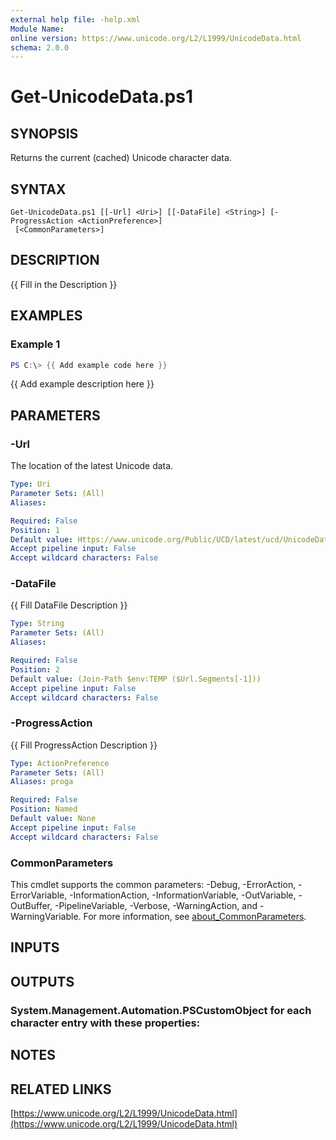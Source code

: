 ```yaml
---
external help file: -help.xml
Module Name:
online version: https://www.unicode.org/L2/L1999/UnicodeData.html
schema: 2.0.0
---
```


# Get-UnicodeData.ps1

## SYNOPSIS
Returns the current (cached) Unicode character data.

## SYNTAX

```
Get-UnicodeData.ps1 [[-Url] <Uri>] [[-DataFile] <String>] [-ProgressAction <ActionPreference>]
 [<CommonParameters>]
```

## DESCRIPTION
{{ Fill in the Description }}

## EXAMPLES

### Example 1
```powershell
PS C:\> {{ Add example code here }}
```

{{ Add example description here }}

## PARAMETERS

### -Url
The location of the latest Unicode data.

```yaml
Type: Uri
Parameter Sets: (All)
Aliases:

Required: False
Position: 1
Default value: Https://www.unicode.org/Public/UCD/latest/ucd/UnicodeData.txt
Accept pipeline input: False
Accept wildcard characters: False
```

### -DataFile
{{ Fill DataFile Description }}

```yaml
Type: String
Parameter Sets: (All)
Aliases:

Required: False
Position: 2
Default value: (Join-Path $env:TEMP ($Url.Segments[-1]))
Accept pipeline input: False
Accept wildcard characters: False
```

### -ProgressAction
{{ Fill ProgressAction Description }}

```yaml
Type: ActionPreference
Parameter Sets: (All)
Aliases: proga

Required: False
Position: Named
Default value: None
Accept pipeline input: False
Accept wildcard characters: False
```

### CommonParameters
This cmdlet supports the common parameters: -Debug, -ErrorAction, -ErrorVariable, -InformationAction, -InformationVariable, -OutVariable, -OutBuffer, -PipelineVariable, -Verbose, -WarningAction, and -WarningVariable. For more information, see [about_CommonParameters](http://go.microsoft.com/fwlink/?LinkID=113216).

## INPUTS

## OUTPUTS

### System.Management.Automation.PSCustomObject for each character entry with these properties:
## NOTES

## RELATED LINKS

[https://www.unicode.org/L2/L1999/UnicodeData.html](https://www.unicode.org/L2/L1999/UnicodeData.html)

